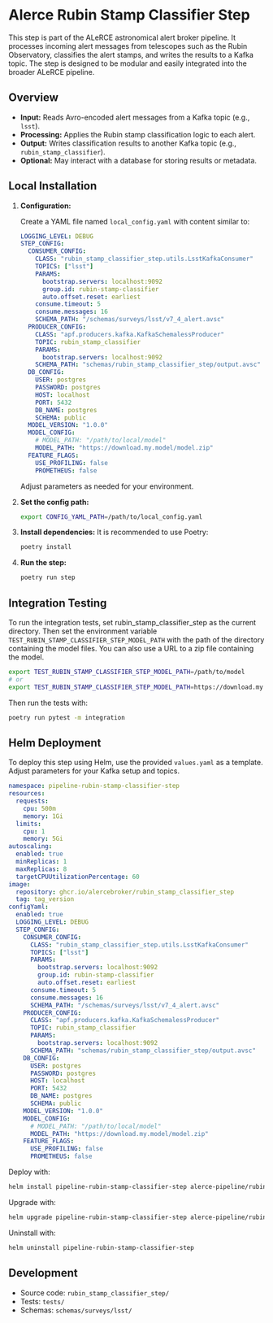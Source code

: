 # Alerce Rubin Stamp Classifier Step

This step is part of the ALeRCE astronomical alert broker pipeline. It processes incoming alert messages from telescopes such as the Rubin Observatory, classifies the alert stamps, and writes the results to a Kafka topic. The step is designed to be modular and easily integrated into the broader ALeRCE pipeline.

## Overview

- **Input:** Reads Avro-encoded alert messages from a Kafka topic (e.g., `lsst`).
- **Processing:** Applies the Rubin stamp classification logic to each alert.
- **Output:** Writes classification results to another Kafka topic (e.g., `rubin_stamp_classifier`).
- **Optional:** May interact with a database for storing results or metadata.

## Local Installation

1. **Configuration:**
   
   Create a YAML file named `local_config.yaml` with content similar to:
   ```yaml
   LOGGING_LEVEL: DEBUG
   STEP_CONFIG:
     CONSUMER_CONFIG:
       CLASS: "rubin_stamp_classifier_step.utils.LsstKafkaConsumer"
       TOPICS: ["lsst"]
       PARAMS:
         bootstrap.servers: localhost:9092
         group.id: rubin-stamp-classifier
         auto.offset.reset: earliest
       consume.timeout: 5
       consume.messages: 16
       SCHEMA_PATH: "/schemas/surveys/lsst/v7_4_alert.avsc"
     PRODUCER_CONFIG:
       CLASS: "apf.producers.kafka.KafkaSchemalessProducer"
       TOPIC: rubin_stamp_classifier
       PARAMS:
         bootstrap.servers: localhost:9092
       SCHEMA_PATH: "schemas/rubin_stamp_classifier_step/output.avsc"
     DB_CONFIG:
       USER: postgres
       PASSWORD: postgres
       HOST: localhost
       PORT: 5432
       DB_NAME: postgres
       SCHEMA: public
     MODEL_VERSION: "1.0.0"
     MODEL_CONFIG:
       # MODEL_PATH: "/path/to/local/model"
       MODEL_PATH: "https://download.my.model/model.zip"
     FEATURE_FLAGS:
       USE_PROFILING: false
       PROMETHEUS: false
   ```
   Adjust parameters as needed for your environment.

2. **Set the config path:**
   ```bash
   export CONFIG_YAML_PATH=/path/to/local_config.yaml
   ```

3. **Install dependencies:**
   It is recommended to use Poetry:
   ```bash
   poetry install
   ```

4. **Run the step:**
   ```bash
   poetry run step
   ```

## Integration Testing

To run the integration tests, set rubin_stamp_classifier_step as the current directory.
Then set the environment variable `TEST_RUBIN_STAMP_CLASSIFIER_STEP_MODEL_PATH` with 
the path of the directory containing the model files. You can also use a URL to a zip file containing the model.

```bash
export TEST_RUBIN_STAMP_CLASSIFIER_STEP_MODEL_PATH=/path/to/model
# or
export TEST_RUBIN_STAMP_CLASSIFIER_STEP_MODEL_PATH=https://download.my.model/model.zip
```
Then run the tests with:

```bash
poetry run pytest -m integration
```

## Helm Deployment

To deploy this step using Helm, use the provided `values.yaml` as a template. Adjust parameters for your Kafka setup and topics.

```yaml
namespace: pipeline-rubin-stamp-classifier-step
resources:
  requests:
    cpu: 500m
    memory: 1Gi
  limits:
    cpu: 1
    memory: 5Gi
autoscaling:
  enabled: true
  minReplicas: 1
  maxReplicas: 8
  targetCPUUtilizationPercentage: 60
image:
  repository: ghcr.io/alercebroker/rubin_stamp_classifier_step
  tag: tag_version
configYaml:
  enabled: true
  LOGGING_LEVEL: DEBUG
  STEP_CONFIG:
    CONSUMER_CONFIG:
      CLASS: "rubin_stamp_classifier_step.utils.LsstKafkaConsumer"
      TOPICS: ["lsst"]
      PARAMS:
        bootstrap.servers: localhost:9092
        group.id: rubin-stamp-classifier
        auto.offset.reset: earliest
      consume.timeout: 5
      consume.messages: 16
      SCHEMA_PATH: "/schemas/surveys/lsst/v7_4_alert.avsc"
    PRODUCER_CONFIG:
      CLASS: "apf.producers.kafka.KafkaSchemalessProducer"
      TOPIC: rubin_stamp_classifier
      PARAMS:
        bootstrap.servers: localhost:9092
      SCHEMA_PATH: "schemas/rubin_stamp_classifier_step/output.avsc"
    DB_CONFIG:
      USER: postgres
      PASSWORD: postgres
      HOST: localhost
      PORT: 5432
      DB_NAME: postgres
      SCHEMA: public
    MODEL_VERSION: "1.0.0"
    MODEL_CONFIG:
      # MODEL_PATH: "/path/to/local/model"
      MODEL_PATH: "https://download.my.model/model.zip"
    FEATURE_FLAGS:
      USE_PROFILING: false
      PROMETHEUS: false
```

Deploy with:
```bash
helm install pipeline-rubin-stamp-classifier-step alerce-pipeline/rubin-stamp-classifier-step -f values.yaml
```

Upgrade with:
```bash
helm upgrade pipeline-rubin-stamp-classifier-step alerce-pipeline/rubin-stamp-classifier-step -f values.yaml
```

Uninstall with:
```bash
helm uninstall pipeline-rubin-stamp-classifier-step
```

## Development

- Source code: `rubin_stamp_classifier_step/`
- Tests: `tests/`
- Schemas: `schemas/surveys/lsst/`


